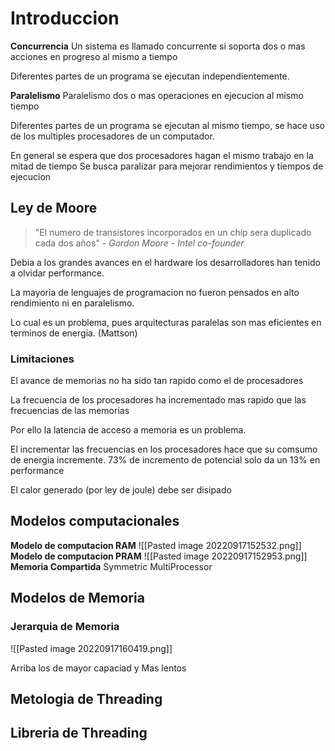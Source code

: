 # Introduccion
**Concurrencia**
Un sistema es llamado concurrente si soporta dos o mas acciones en progreso al mismo a tiempo

Diferentes partes de un programa se ejecutan independientemente.

**Paralelismo**
Paralelismo dos o mas operaciones en ejecucion al mismo tiempo

Diferentes partes de un programa se ejecutan al mismo tiempo, se hace uso de los multiples procesadores de un computador.

En general se espera que dos procesadores hagan el mismo trabajo en la mitad de tiempo
Se busca paralizar para mejorar rendimientos y tiempos de ejecucion

## Ley de Moore

>"El numero de transistores incorporados en un chip sera duplicado cada dos años"
>*- Gordon Moore - Intel co-founder*

Debia a los grandes avances en el hardware los desarrolladores han tenido a olvidar performance.

La mayoria de lenguajes de programacion no fueron pensados en alto rendimiento ni en paralelismo.

Lo cual es un problema, pues arquitecturas paralelas son mas eficientes en terminos de energia. (Mattson)

### Limitaciones
El avance de memorias no ha sido tan rapido como el de procesadores

La frecuencia de los procesadores ha incrementado mas rapido que las frecuencias de las memorias

Por ello la latencia de acceso a memoria es un problema.

El incrementar las frecuencias en los procesadores hace que su comsumo de energia incremente. 73% de incremento de potencial solo da un 13% en performance

El calor generado (por ley de joule) debe ser disipado

## Modelos computacionales
**Modelo de computacion RAM**
![[Pasted image 20220917152532.png]]
**Modelo de computacion PRAM**
![[Pasted image 20220917152953.png]]
**Memoria Compartida**
Symmetric MultiProcessor 

## Modelos de Memoria
### Jerarquia de Memoria
![[Pasted image 20220917160419.png]]

Arriba los de mayor capaciad y Mas lentos


## Metologia de Threading
## Libreria de Threading